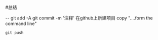 #总结

--  git add -A
    git commit -m '注释'
    在github上新建项目
    copy "....form the command line"

    git push 